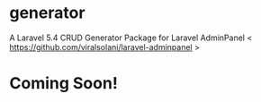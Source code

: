 # generator
A Laravel 5.4 CRUD Generator Package for Laravel AdminPanel &lt; https://github.com/viralsolani/laravel-adminpanel &gt;

# Coming Soon!
